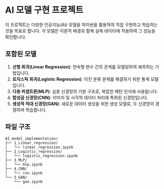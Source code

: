 # AI 모델 구현 프로젝트

이 프로젝트는 다양한 인공지능(AI) 모델을 파이썬을 활용하여 직접 구현하고 학습하는 것을 목표로 합니다. 각 모델은 이론적 배경과 함께 실제 데이터에 적용하여 그 성능을 확인합니다.

## 포함된 모델

1. **선형 회귀(Linear Regression)**: 연속형 변수 간의 관계를 모델링하여 예측하는 기법입니다.
2. **로지스틱 회귀(Logistic Regression)**: 이진 분류 문제를 해결하기 위한 통계 모델입니다.
3. **다층 퍼셉트론(MLP)**: 심층 신경망의 기본 구조로, 복잡한 패턴 인식에 사용됩니다.
4. **합성곱 신경망(CNN)**: 이미지 및 시각적 데이터 처리에 특화된 신경망입니다.
5. **생성적 적대 신경망(GAN)**: 새로운 데이터 생성을 위한 생성 모델로, 두 신경망이 경쟁하며 학습합니다.

## 파일 구조

```
AI_model_implementation/
├── 1_Linear_regression/
│   └── linear_regression.ipynb
├── 2_Logistic_regression/
│   └── logistic_regression.ipynb
├── 3_MLP/
│   └── mlp.ipynb
├── 4_CNN/
│   └── cnn.ipynb
└── 5_GAN/
    └── gan.ipynb
```
